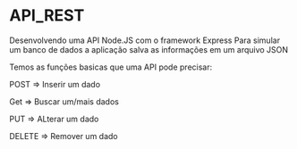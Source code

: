 # API_REST
Desenvolvendo uma API Node.JS com o framework Express
Para simular um banco de dados a aplicação salva as informações em um arquivo JSON

Temos as funções basicas que uma API pode precisar:

POST => Inserir um dado

Get => Buscar um/mais dados

PUT => ALterar um dado

DELETE => Remover um dado
